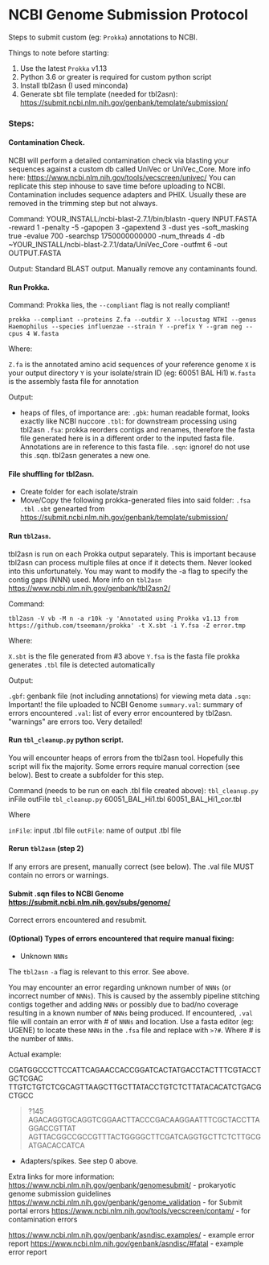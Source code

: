 # NCBI Genome Submission Protocol

Steps to submit custom (eg: `Prokka`) annotations to NCBI.

Things to note before starting:

1. Use the latest `Prokka` v1.13
2. Python 3.6 or greater is required for custom python script
3. Install tbl2asn (I used minconda)
4. Generate sbt file template (needed for tbl2asn): https://submit.ncbi.nlm.nih.gov/genbank/template/submission/

### Steps:

#### Contamination Check.

NCBI will perform a detailed contamination check via blasting your sequences against a custom db called UniVec or UniVec_Core. More info here: https://www.ncbi.nlm.nih.gov/tools/vecscreen/univec/ 
You can replicate this step inhouse to save time before uploading to NCBI. Contamination includes sequence adapters and PHIX. Usually these are removed in the trimming step but not always.  

Command:
    YOUR_INSTALL/ncbi-blast-2.7.1/bin/blastn -query INPUT.FASTA  -reward 1 -penalty -5 -gapopen 3 -gapextend 3 -dust yes -soft_masking true -evalue 700 -searchsp 1750000000000 -num_threads 4 -db ~YOUR_INSTALL/ncbi-blast-2.7.1/data/UniVec_Core -outfmt 6 -out OUTPUT.FASTA

Output:
Standard BLAST output. Manually remove any contaminants found.

#### Run Prokka.

Command:
Prokka lies, the `--compliant` flag is not really compliant!

    prokka --compliant --proteins Z.fa --outdir X --locustag NTHI --genus Haemophilus --species influenzae --strain Y --prefix Y --gram neg --cpus 4 W.fasta

Where:

  `Z.fa` is the annotated amino acid sequences of your reference genome
  `X` is your output directory
  `Y` is your isolate/strain ID (eg: 60051 BAL Hi1)
  `W.fasta` is the assembly fasta file for annotation

Output:

  * heaps of files, of importance are:
    `.gbk`: human readable format, looks exactly like NCBI nuccore
    `.tbl`: for downstream processing using tbl2asn 
    `.fsa`: prokka reorders contigs and renames, therefore the fasta file generated here is in a different order to the inputed fasta file. Annotations are in reference to this fasta file.
    `.sqn`: ignore! do not use this .sqn. tbl2asn generates a new one. 

#### File shuffling for tbl2asn.

  * Create folder for each isolate/strain
  * Move/Copy the following prokka-generated files into said folder: 
    `.fsa`
    `.tbl` 
    `.sbt` genearted from https://submit.ncbi.nlm.nih.gov/genbank/template/submission/

#### Run `tbl2asn`. 

tbl2asn is run on each Prokka output separately. This is important because tbl2asn can process multiple files at once if it detects them. Never looked into this unfortunately. You may want to modify the -a flag to specify the contig gaps (NNN) used. 
More info on `tbl2asn` https://www.ncbi.nlm.nih.gov/genbank/tbl2asn2/

Command:

    tbl2asn -V vb -M n -a r10k -y 'Annotated using Prokka v1.13 from https://github.com/tseemann/prokka' -t X.sbt -i Y.fsa -Z error.tmp

Where: 

  `X.sbt` is the file generated from #3 above
  `Y.fsa` is the fasta file prokka generates
  `.tbl` file is detected automatically

Output:

  `.gbf`: genbank file (not including annotations) for viewing meta data
  `.sqn`: Important! the file uploaded to NCBI Genome
  `summary.val`: summary of errors encountered 
  `.val`: list of every error encountered by tbl2asn. "warnings" are errors too. Very detailed!

#### Run `tbl_cleanup.py` python script.

You will encounter heaps of errors from the tbl2asn tool. Hopefully this script will fix the majority. Some errors require manual correction (see below). Best to create a subfolder for this step.

Command (needs to be run on each .tbl file created above):
    `tbl_cleanup.py` inFile outFile
    `tbl_cleanup.py` 60051_BAL_Hi1.tbl 60051_BAL_Hi1_cor.tbl 

Where

  `inFile`: input .tbl file 
  `outFile`: name of output .tbl file

#### Rerun `tbl2asn` (step 2)

If any errors are present, manually correct (see below). The .val file MUST contain no errors or warnings. 

#### Submit .sqn files to NCBI Genome https://submit.ncbi.nlm.nih.gov/subs/genome/

Correct errors encountered and resubmit.

#### (Optional) Types of errors encountered that require manual fixing:		

* Unknown `NNNs`

The `tbl2asn` `-a` flag is relevant to this error. See above.

You may encounter an error regarding unknown number of `NNNs` (or incorrect number of `NNNs`). This is caused by the assembly pipeline stitching contigs together and adding `NNNs` or possibly due to bad/no coverage resulting in a known number of `NNNs` being produced. If encountered, `.val` file will contain an error with # of `NNNs` and location. Use a fasta editor (eg: UGENE) to locate these `NNNs` in the `.fsa` file and replace with `>?#`. Where # is the number of `NNNs`. 

Actual example:

  CGATGGCCCTTCCATTCAGAACCACCGGATCACTATGACCTACTTTCGTACCTGCTCGAC
  TTGTCTGTCTCGCAGTTAAGCTTGCTTATACCTGTCTCTTATACACATCTGACGCTGCC
  >?145
  AGACAGGTGCAGGTCGGAACTTACCCGACAAGGAATTTCGCTACCTTAGGACCGTTAT
  AGTTACGGCCGCCGTTTACTGGGGCTTCGATCAGGTGCTTCTCTTGCGATGACACCATCA

* Adapters/spikes. See step 0 above. 

Extra links for more information:
https://www.ncbi.nlm.nih.gov/genbank/genomesubmit/ - prokaryotic genome submission guidelines
https://www.ncbi.nlm.nih.gov/genbank/genome_validation - for Submit portal errors
https://www.ncbi.nlm.nih.gov/tools/vecscreen/contam/ - for contamination errors

https://www.ncbi.nlm.nih.gov/genbank/asndisc.examples/ - example error report
https://www.ncbi.nlm.nih.gov/genbank/asndisc/#fatal - example error report
